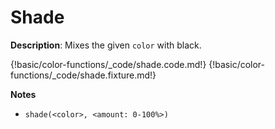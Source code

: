 # Shade

__Description__: Mixes the given `color` with black.

{!basic/color-functions/_code/shade.code.md!}
{!basic/color-functions/_code/shade.fixture.md!}

__Notes__

+ `shade(<color>, <amount: 0-100%>)`

<div class="cf"></div>
<div class="end"></div>

